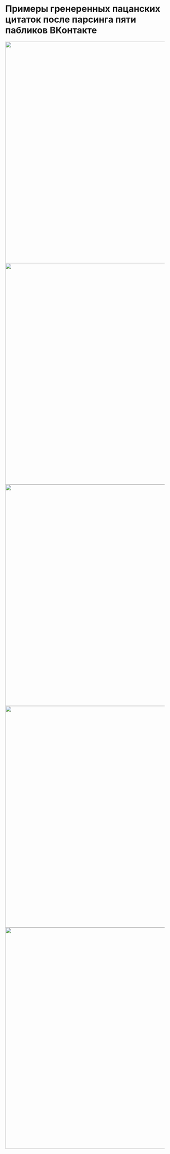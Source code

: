 # Примеры гренеренных пацанских цитаток после парсинга пяти пабликов ВКонтакте

<img src="screenshots/1.jpg" width="700">  
<img src="screenshots/2.jpg" width="700">  
<img src="screenshots/3.jpg" width="700">  
<img src="screenshots/4.jpg" width="700">  
<img src="screenshots/5.jpg" width="700">  
